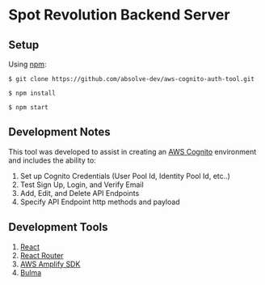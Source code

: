 # **Spot Revolution Backend Server**

## Setup

Using [npm](https://www.npmjs.com/):

`$ git clone https://github.com/absolve-dev/aws-cognito-auth-tool.git`

`$ npm install`

`$ npm start`


## Development Notes

This tool was developed to assist in creating an [AWS Cognito](https://aws.amazon.com/cognito/) environment and includes the ability to:

1. Set up Cognito Credentials (User Pool Id, Identity Pool Id, etc..)
2. Test Sign Up, Login, and Verify Email 
3. Add, Edit, and Delete API Endpoints
4. Specify API Endpoint http methods and payload

## Development Tools

1. [React](https://github.com/facebook/react)
2. [React Router](https://github.com/ReactTraining/react-router/tree/master/packages/react-router-dom)
3. [AWS Amplify SDK](https://github.com/aws/aws-amplify)
4. [Bulma](https://bulma.io/)

